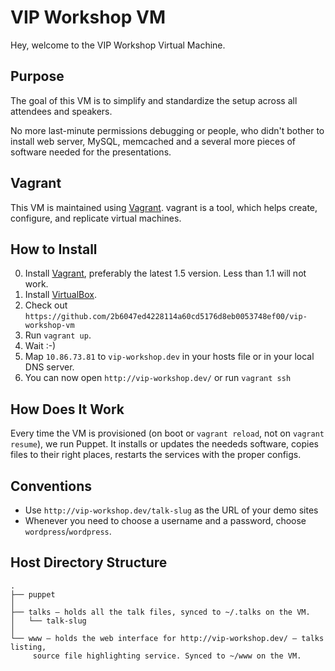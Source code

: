 VIP Workshop VM
===============

Hey, welcome to the VIP Workshop Virtual Machine.

Purpose
-------

The goal of this VM is to simplify and standardize the setup across all
attendees and speakers.

No more last-minute permissions debugging or people, who didn't bother
to install web server, MySQL, memcached and a several more pieces of
software needed for the presentations.

Vagrant
-------

This VM is maintained using [Vagrant](http://www.vagrantup.com/).
vagrant is a tool, which helps create, configure, and replicate virtual
machines.

How to Install
--------------

0. Install [Vagrant](http://downloads.vagrantup.com/), preferably the
   latest 1.5 version. Less than 1.1 will not work.
1. Install [VirtualBox](https://www.virtualbox.org/wiki/Downloads).
2. Check out `https://github.com/2b6047ed4228114a60cd5176d8eb0053748ef00/vip-workshop-vm`
3. Run `vagrant up`.
4. Wait :-)
5. Map `10.86.73.81` to `vip-workshop.dev` in your hosts file or in your local
   DNS server.
6. You can now open `http://vip-workshop.dev/` or run `vagrant ssh`

How Does It Work
----------------

Every time the VM is provisioned (on boot or `vagrant reload`, not on
`vagrant resume`), we run Puppet. It installs or updates the
neededs software, copies files to their right places, restarts the
services with the proper configs.

Conventions
-------------------------------------------

* Use `http://vip-workshop.dev/talk-slug` as the URL of your demo sites
* Whenever you need to choose a username and a password, choose
  `wordpress`/`wordpress`.

Host Directory Structure
------------------------
    .
    ├── puppet
    │
    ├── talks – holds all the talk files, synced to ~/.talks on the VM.
    │   └── talk-slug
    │
    └── www – holds the web interface for http://vip-workshop.dev/ – talks listing,
         source file highlighting service. Synced to ~/www on the VM.

